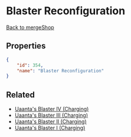 # Blaster Reconfiguration

<no description available>

[Back to mergeShop](../merge-shops.md)

## Properties

```json
{
    "id": 354,
    "name": "Blaster Reconfiguration"
}
```

## Related

- [Uaanta's Blaster IV (Charging)](../items/19359-uaanta-s-blaster-iv-charging.md)
- [Uaanta's Blaster III (Charging)](../items/19358-uaanta-s-blaster-iii-charging.md)
- [Uaanta's Blaster II (Charging)](../items/19357-uaanta-s-blaster-ii-charging.md)
- [Uaanta's Blaster I (Charging)](../items/19356-uaanta-s-blaster-i-charging.md)

